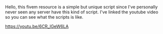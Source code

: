 Hello, this fivem resource is a simple but unique script since I've personally never seen any server have this kind of script. I've linked the youtube video so you can see what the scripts is like.


https://youtu.be/6CR_lGeW6LA
